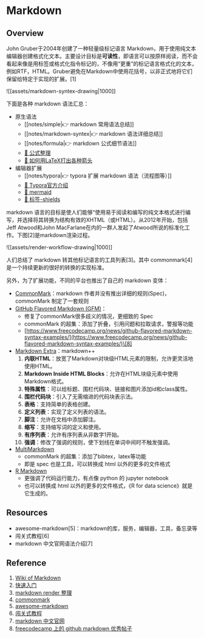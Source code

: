 # Markdown

## Overview

John Gruber于2004年创建了一种轻量级标记语言 Markdown，用于使用纯文本编辑器创建格式化文本。主要设计目标是**可读性**，即语言可以按原样阅读，而不会看起来像是用标签或格式化指令标记的，不像用“更重”的标记语言格式化的文本，例如RTF，HTML。Gruber避免在Markdown中使用花括号，以非正式地将它们保留给特定于实现的扩展。\[1]

![[assets/markdown-syntex-drawing|1000]]

下面是各种 markdown 语法汇总：

* 原生语法
	* [[notes/simple|👉 markdown 常用语法总结]]
	* [[notes/markdown-syntex|👉 markdown 语法详细总结]]
	* [[notes/formula|👉 markdown 公式细节语法]]
	* [🔗 公式整理](https://1024th.github.io/MathJax_Tutorial_CN/#/)
	* [🔗 如何用LaTeX打出各种箭头](https://zhuanlan.zhihu.com/p/263896738)
* 编辑器扩展
	* [[notes/typora|👉 typora 扩展 markdown 语法（流程图等）]]
	* [🔗 Typora官方介绍](https://support.typora.io/Draw-Diagrams-With-Markdown/)
	* [🔗 mermaid](https://mermaid-js.github.io/mermaid/#/)
	* [🔗 标签-shields](https://shields.io/)

markdown 语言的目标是使人们能够“使用易于阅读和编写的纯文本格式进行编写，并选择将其转换为结构有效的XHTML（或HTML）。从2012年开始，包括Jeff Atwood和John MacFarlane在内的一群人发起了Atwood所说的标准化工作。下图[2]是markdown渲染过程。

![[assets/render-workflow-drawing|1000]]

人们总结了 markdown 转其他标记语言的工具列表\[3]。其中 commonmark\[4] 是一个持续更新的很好的转换的实现标准。

另外，为了扩展功能，不同的平台也推出了自己的 markdown 变体：

* [CommonMark](https://commonmark.org/)：markdown 作者并没有推出详细的规则(Spec)，commonMark 制定了一套规则
* [GitHub Flavored Markdown (GFM)](https://github.github.com/gfm/)：
  * 修复了commonMark很多歧义的情况，更细致的 Spec
  * commonMark 的超集：添加了折叠，引用问题和拉取请求，警报等功能
  * [https://www.freecodecamp.org/news/github-flavored-markdown-syntax-examples/](https://www.freecodecamp.org/news/github-flavored-markdown-syntax-examples/)\[8]
* [Markdown Extra](https://michelf.ca/projects/php-markdown/extra/)：markdown++
  1. **内联HTML**：放宽了Markdown对块级HTML元素的限制，允许更灵活地使用HTML。
  2. **Markdown Inside HTML Blocks**：允许在HTML块级元素中使用Markdown格式。
  3. **特殊属性**：可以给标题、围栏代码块、链接和图片添加id和class属性。
  4. **围栏代码块**：引入了无需缩进的代码块表示法。
  5. **表格**：支持简单的表格创建。
  6. **定义列表**：实现了定义列表的语法。
  7. **脚注**：允许在文档中添加脚注。
  8. **缩写**：支持缩写词的定义和使用。
  9. **有序列表**：允许有序列表从非数字1开始。
  10. **强调**：修改了强调的规则，使下划线在单词中间时不触发强调。
* [MultiMarkdown](https://fletcherpenney.net/multimarkdown/)
  * commonMark 的超集：添加了bibtex，latex等功能
  * 即是 spec 也是工具，可以转换成 html 以外的更多的文件格式
* [R Markdown](https://rmarkdown.rstudio.com/)
  * 更强调了代码运行能力，有点像 python 的 jupyter notebook
  * 也可以转换成 html 以外的更多的文件格式，《R for data science》就是它生成的。

## Resources

* awesome-markdown\[5]：markdown的库，服务，编辑器，工具，备忘录等
* 闯关式教程\[6]
* markdown 中文官网语法介绍\[7]

## Reference

1. [Wiki of Markdown](https://en.wikipedia.org/wiki/Markdown)
2. [快速入门](https://www.markdownguide.org/getting-started/)
3. [markdown render 整理](https://github.com/markdown/markdown.github.com/wiki/Implementations)
4. [commonmark](https://commonmark.org/)
5. [awesome-markdown](https://github.com/mundimark/awesome-markdown)
6. [闯关式教程](https://www.markdowntutorial.com/)
7. [markdown 中文官网](https://markdown.com.cn/)
8. [freecodecamp 上的 github markdown 优秀帖子](https://www.freecodecamp.org/news/github-flavored-markdown-syntax-examples/)

